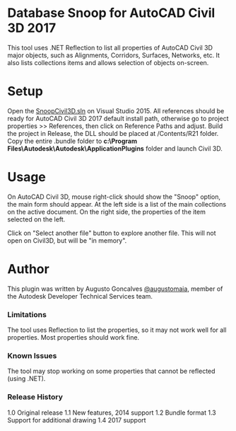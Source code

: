 # Database Snoop for AutoCAD Civil 3D 2017

This tool uses .NET Reflection to list all properties of AutoCAD Civil 3D major objects, such as Alignments, Corridors, Surfaces, Networks, etc. It also lists collections items and allows selection of objects on-screen.

# Setup

Open the [SnoopCivil3D.sln](Civil3DSnoopDB.bundle\Contents\Source\SnoopCivil3D\SnoopCivil3D.sln) on Visual Studio 2015. All references should be ready for AutoCAD Civil 3D 2017 default install path, otherwise go to project properties >> References, then click on Reference Paths and adjust. Build the project in Release, the DLL should be placed at /Contents/R21 folder. Copy the entire .bundle folder to <b>c:\Program Files\Autodesk\Autodesk\ApplicationPlugins</b> folder and launch Civil 3D.

# Usage

On AutoCAD Civil 3D, mouse right-click should show the "Snoop" option, the main form should appear. At the left side is a list of the main collections on the active document. On the right side, the properties of the item selected on the left.

Click on "Select another file" button to explore another file. This will not open on Civil3D, but will be "in memory".

# Author

This plugin was written by Augusto Goncalves [@augustomaia](http://www.twitter.com/augustomaia), member of the Autodesk Developer Technical Services team. 

### Limitations

The tool uses Reflection to list the properties, so it may not work well for all properties. Most properties should work fine.

### Known Issues

The tool may stop working on some properties that cannot be reflected (using .NET).

### Release History

1.0	Original release
1.1	New features, 2014 support
1.2	Bundle format
1.3 Support for additional drawing
1.4 2017 support